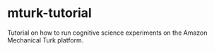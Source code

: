 # mturk-tutorial
Tutorial on how to run cognitive science experiments on the Amazon Mechanical Turk platform.
